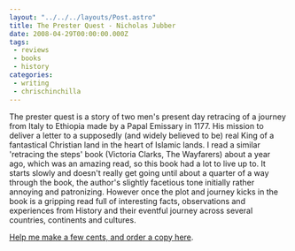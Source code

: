 ```yaml
---
layout: "../../../layouts/Post.astro"
title: The Prester Quest - Nicholas Jubber
date: 2008-04-29T00:00:00.000Z
tags:
 - reviews 
 - books 
 - history
categories:
 - writing
 - chrischinchilla
---
```


The prester quest is a story of two men's present day retracing of a journey from Italy to Ethiopia made by a Papal Emissary in 1177. His mission to deliver a letter to a supposedly (and widely believed to be) real King of a fantastical Christian land in the heart of Islamic lands. I read a similar 'retracing the steps' book (Victoria Clarks, The Wayfarers) about a year ago, which was an amazing read, so this book had a lot to live up to. It starts slowly and doesn't really get going until about a quarter of a way through the book, the author's slightly facetious tone initially rather annoying and patronizing. However once the plot and journey kicks in the book is a gripping read full of interesting facts, observations and experiences from History and their eventful journey across several countries, continents and cultures.

<a  href="https://www.amazon.com/gp/product/0385607024/ref=as_li_tl?ie=UTF8&camp=1789&creative=9325&creativeASIN=0385607024&linkCode=as2&tag=gregamamma-20&linkId=0a2245ead297fd42289a7543456dbd4a">Help me make a few cents, and order a copy here</a>.<img src="//ir-na.amazon-adsystem.com/e/ir?t=gregamamma-20&l=am2&o=1&a=0385607024" width="1" height="1" border="0" alt="" style="border:none !important; margin:0px !important;" />
